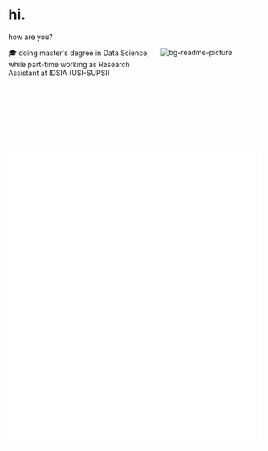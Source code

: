 # hi.
how are you?

<img src="https://icon-library.com/images/cat-icon-gif/cat-icon-gif-1.jpg" align="right" alt="bg-readme-picture" width="200" height="200">
<!--img src="https://media.giphy.com/media/yALcFbrKshfoY/giphy.gif" align="right" alt="bg-readme-picture" width="250" height="285" /-->
<!--img src="https://media.tenor.com/mTj_CD3YTNAAAAAi/breakdown-white.gif" align="right" alt="bg-readme-picture" /-->
<!--img src="https://media.tenor.com/jP0qr_Ha7_MAAAAi/darksouls-knight.gif" align="right" alt="bg-readme-picture" /-->



🎓 doing master's degree in Data Science, while part-time working as Research Assistant at IDSIA (USI-SUPSI)
<!--
https://github.community/t/support-theme-context-for-images-in-light-vs-dark-mode/147981/84
-->
<a href="https://github.com/k0ruy/github-stats-transparent">
<img src="https://github.com/k0ruy/github-stats-transparent/blob/output/generated/overview.svg">
<img src="https://github.com/k0ruy/github-stats-transparent/blob/output/generated/languages.svg">

</a>

